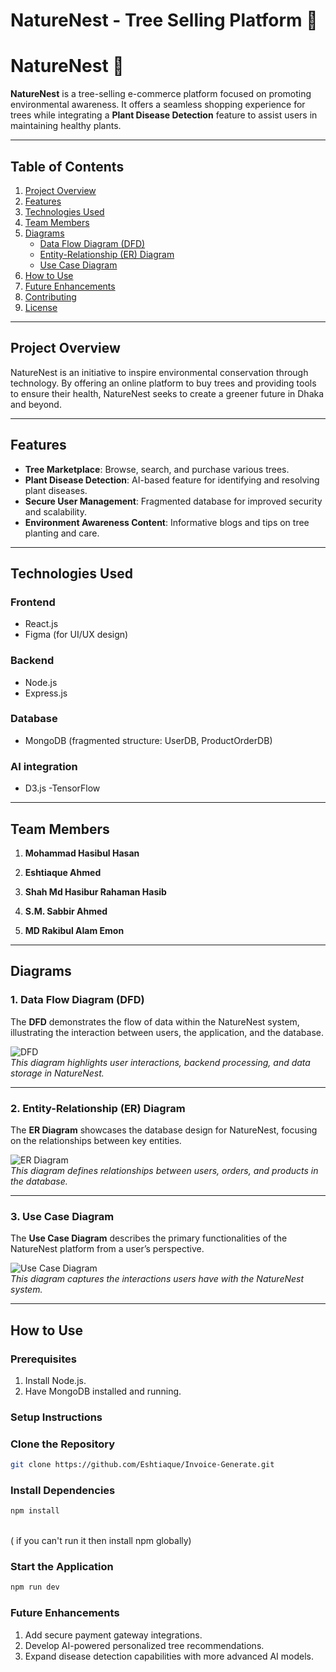 # NatureNest - Tree Selling Platform 🌳

# NatureNest 🌿

**NatureNest** is a tree-selling e-commerce platform focused on promoting environmental awareness. It offers a seamless shopping experience for trees while integrating a **Plant Disease Detection** feature to assist users in maintaining healthy plants.

---

## Table of Contents

1. [Project Overview](#project-overview)  
2. [Features](#features)  
3. [Technologies Used](#technologies-used)  
4. [Team Members](#team-members)  
5. [Diagrams](#diagrams)  
   - [Data Flow Diagram (DFD)](#1-data-flow-diagram-dfd)  
   - [Entity-Relationship (ER) Diagram](#2-entity-relationship-er-diagram)  
   - [Use Case Diagram](#3-use-case-diagram)  
6. [How to Use](#how-to-use)  
7. [Future Enhancements](#future-enhancements)  
8. [Contributing](#contributing)  
9. [License](#license)

---

## Project Overview

NatureNest is an initiative to inspire environmental conservation through technology. By offering an online platform to buy trees and providing tools to ensure their health, NatureNest seeks to create a greener future in Dhaka and beyond.  

---

## Features

- **Tree Marketplace**: Browse, search, and purchase various trees.  
- **Plant Disease Detection**: AI-based feature for identifying and resolving plant diseases.  
- **Secure User Management**: Fragmented database for improved security and scalability.  
- **Environment Awareness Content**: Informative blogs and tips on tree planting and care.  

---

## Technologies Used

### Frontend
- React.js
- Figma (for UI/UX design)

### Backend
- Node.js  
- Express.js  

### Database
- MongoDB (fragmented structure: UserDB, ProductOrderDB)

### AI integration
- D3.js
-TensorFlow

---

## Team Members

1. **Mohammad Hasibul Hasan**   

2. **Eshtiaque Ahmed**  

3. **Shah Md Hasibur Rahaman Hasib**  

4. **S.M. Sabbir Ahmed**   

5. **MD Rakibul Alam Emon**   

---

## Diagrams

### 1. Data Flow Diagram (DFD)

The **DFD** demonstrates the flow of data within the NatureNest system, illustrating the interaction between users, the application, and the database.

![DFD](https://github.com/hasibulhimu49/Team_Enforces_NatureNest/blob/main/Images/NatureNest_DFD_0.jpg)  
*This diagram highlights user interactions, backend processing, and data storage in NatureNest.*

---

### 2. Entity-Relationship (ER) Diagram

The **ER Diagram** showcases the database design for NatureNest, focusing on the relationships between key entities.

![ER Diagram](https://github.com/hasibulhimu49/Team_Enforces_NatureNest/blob/main/Images/ER%20Diagram.jpg)  
*This diagram defines relationships between users, orders, and products in the database.*

---

### 3. Use Case Diagram

The **Use Case Diagram** describes the primary functionalities of the NatureNest platform from a user’s perspective.

![Use Case Diagram](https://github.com/hasibulhimu49/Team_Enforces_NatureNest/blob/main/Images/Use%20case%20diagram.jpeg)  
*This diagram captures the interactions users have with the NatureNest system.*

---

## How to Use

### Prerequisites
1. Install Node.js.  
2. Have MongoDB installed and running.  

### Setup Instructions

###  Clone the Repository

```bash
git clone https://github.com/Eshtiaque/Invoice-Generate.git
```
###  Install Dependencies
```bash
npm install  
```
 <br/> (  if you can't run it then install npm globally)

###  Start the Application
```bash
npm run dev
```


### Future Enhancements
1. Add secure payment gateway integrations.
2. Develop AI-powered personalized tree recommendations.
3. Expand disease detection capabilities with more advanced AI models.
